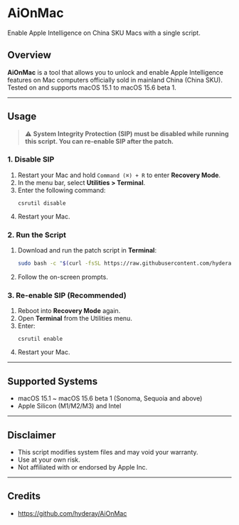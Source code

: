 # AiOnMac

Enable Apple Intelligence on China SKU Macs with a single script.

## Overview

**AiOnMac** is a tool that allows you to unlock and enable Apple Intelligence features on Mac computers officially sold in mainland China (China SKU).  
Tested on and supports macOS 15.1 to macOS 15.6 beta 1.

---

## Usage

> ⚠️ **System Integrity Protection (SIP) must be disabled while running this script. You can re-enable SIP after the patch.**

### 1. Disable SIP

1. Restart your Mac and hold `Command (⌘) + R` to enter **Recovery Mode**.
2. In the menu bar, select **Utilities > Terminal**.
3. Enter the following command:
    ```
    csrutil disable
    ```
4. Restart your Mac.

### 2. Run the Script

1. Download and run the patch script in **Terminal**:
    ```bash
    sudo bash -c "$(curl -fsSL https://raw.githubusercontent.com/hyderay/AiOnMac/refs/heads/main/fu*kApple_new.sh)"
    ```
2. Follow the on-screen prompts.

### 3. Re-enable SIP (Recommended)

1. Reboot into **Recovery Mode** again.
2. Open **Terminal** from the Utilities menu.
3. Enter:
    ```
    csrutil enable
    ```
4. Restart your Mac.

---

## Supported Systems

- macOS 15.1 ~ macOS 15.6 beta 1 (Sonoma, Sequoia and above)
- Apple Silicon (M1/M2/M3) and Intel

---

## Disclaimer

- This script modifies system files and may void your warranty.  
- Use at your own risk.
- Not affiliated with or endorsed by Apple Inc.

---

## Credits

- https://github.com/hyderay/AiOnMac

